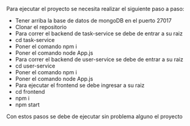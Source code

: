 Para ejecutar el proyecto se necesita realizar el siguiente paso a paso:
- Tener arriba la base de datos de mongoDB en el puerto 27017
- Clonar el repositorio
- Para correr el backend de task-service se debe de entrar a su raiz
- cd task-service
- Poner el comando npm i
- Poner el comando node App.js
- Para correr el backend de user-service se debe de entrar a su raiz
- cd user-service
- Poner el comando npm i
- Poner el comando node App.js
- Para ejecutar el frontend se debe ingresar a su raiz
- cd frontend
- npm i
- npm start

Con estos pasos se debe de ejecutar sin problema alguno el proyecto
